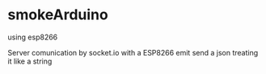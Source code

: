 # smokeArduino
using esp8266

Server comunication by socket.io with a ESP8266
emit send a json treating it like a string
